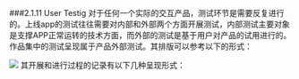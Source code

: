 ###2.1.11 User Testig
对于任何一个实际的交互产品，测试环节是需要反复进行的。上线app的测试往往需要对内部和外部两个方面开展测试，内部测试主要对象是支撑APP正常运转的技术方面，而外部的测试是基于用户对产品的试用进行的。作品集中的测试呈现属于产品外部测试。其排版可以参考以下的形式：

![](http://kitpic.makebi.net/ixd/1_11.jpg)
其开展和进行过程的记录有以下几种呈现形式：

